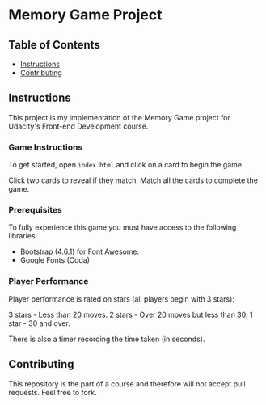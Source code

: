 # Memory Game Project

## Table of Contents

* [Instructions](#instructions)
* [Contributing](#contributing)

## Instructions

This project is my implementation of the Memory Game project for Udacity's Front-end Development course. 

### Game Instructions

To get started, open `index.html` and click on a card to begin the game. 

Click two cards to reveal if they match. Match all the cards to complete the game.

### Prerequisites

To fully experience this game you must have access to the following libraries:

* Bootstrap (4.6.1) for Font Awesome.
* Google Fonts (Coda)

### Player Performance

Player performance is rated on stars (all players begin with 3 stars):

3 stars - Less than 20 moves.
2 stars -  Over 20 moves but less than 30.
1 star - 30 and over.

There is also a timer recording the time taken (in seconds).

## Contributing

This repository is the part of a course and therefore will not accept pull requests. Feel free to fork.

